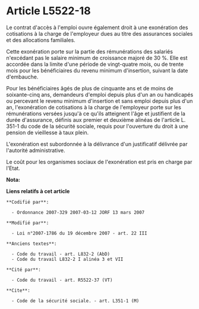 # Article L5522-18

Le contrat d'accès à l'emploi ouvre également droit à une exonération des cotisations à la charge de l'employeur dues au
titre des assurances sociales et des allocations familiales.

Cette exonération porte sur la partie des rémunérations des salariés n'excédant pas le salaire minimum de croissance majoré
de 30 %. Elle est accordée dans la limite d'une période de vingt-quatre mois, ou de trente mois pour les bénéficiaires du
revenu minimum d'insertion, suivant la date d'embauche.

Pour les bénéficiaires âgés de plus de cinquante ans et de moins de soixante-cinq ans, demandeurs d'emploi depuis plus d'un
an ou handicapés ou percevant le revenu minimum d'insertion et sans emploi depuis plus d'un an, l'exonération de cotisations
à la charge de l'employeur porte sur les rémunérations versées jusqu'à ce qu'ils atteignent l'âge et justifient de la durée
d'assurance, définis aux premier et deuxième alinéas de l'article L. 351-1 du code de la sécurité sociale, requis pour
l'ouverture du droit à une pension de vieillesse à taux plein.

L'exonération est subordonnée à la délivrance d'un justificatif délivrée par l'autorité administrative.

Le coût pour les organismes sociaux de l'exonération est pris en charge par l'Etat.

**Nota:**



**Liens relatifs à cet article**

	**Codifié par**:

	  - Ordonnance 2007-329 2007-03-12 JORF 13 mars 2007

	**Modifié par**:

	  - Loi n°2007-1786 du 19 décembre 2007 - art. 22 III

	**Anciens textes**:

	  - Code du travail - art. L832-2 (AbD)
	  - Code du travail L832-2 I alinéa 3 et VII

	**Cité par**:

	  - Code du travail - art. R5522-37 (VT)

	**Cite**:

	  - Code de la sécurité sociale. - art. L351-1 (M)
